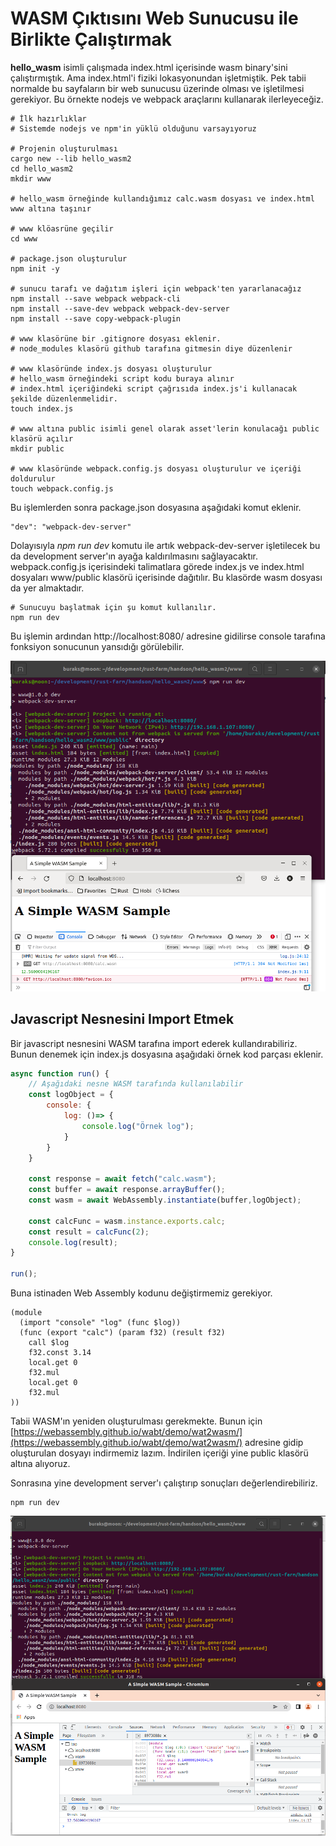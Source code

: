 # WASM Çıktısını Web Sunucusu ile Birlikte Çalıştırmak

**hello_wasm** isimli çalışmada index.html içerisinde wasm binary'sini çalıştırmıştık. Ama index.html'i fiziki lokasyonundan işletmiştik. Pek tabii normalde bu sayfaların bir web sunucusu üzerinde olması ve işletilmesi gerekiyor. Bu örnekte nodejs ve webpack araçlarını kullanarak ilerleyeceğiz.

```shell
# İlk hazırlıklar
# Sistemde nodejs ve npm'in yüklü olduğunu varsayıyoruz

# Projenin oluşturulması
cargo new --lib hello_wasm2
cd hello_wasm2
mkdir www

# hello_wasm örneğinde kullandığımız calc.wasm dosyası ve index.html www altına taşınır

# www klöasrüne geçilir
cd www

# package.json oluşturulur
npm init -y

# sunucu tarafı ve dağıtım işleri için webpack'ten yararlanacağız
npm install --save webpack webpack-cli
npm install --save-dev webpack webpack-dev-server
npm install --save copy-webpack-plugin

# www klasörüne bir .gitignore dosyası eklenir.
# node_modules klasörü github tarafına gitmesin diye düzenlenir

# www klasöründe index.js dosyası oluşturulur
# hello_wasm örneğindeki script kodu buraya alınır
# index.html içeriğindeki script çağrısıda index.js'i kullanacak şekilde düzenlenmelidir.
touch index.js

# www altına public isimli genel olarak asset'lerin konulacağı public klasörü açılır
mkdir public

# www klasöründe webpack.config.js dosyası oluşturulur ve içeriği doldurulur
touch webpack.config.js
```

Bu işlemlerden sonra package.json dosyasına aşağıdaki komut eklenir.

```text
"dev": "webpack-dev-server"
```

Dolayısıyla *npm run dev* komutu ile artık webpack-dev-server işletilecek bu da development server'ın ayağa kaldırılmasını sağlayacaktır. webpack.config.js içerisindeki talimatlara görede index.js ve index.html dosyaları www/public klasörü içerisinde dağıtılır. Bu klasörde wasm dosyası da yer almaktadır.

```shell
# Sunucuyu başlatmak için şu komut kullanılır.
npm run dev
```

Bu işlemin ardından http://localhost:8080/ adresine gidilirse console tarafına fonksiyon sonucunun yansıdığı görülebilir.

![../images/hello_wasm_05](../images/hello_wasm_05.png)

## Javascript Nesnesini Import Etmek

Bir javascript nesnesini WASM tarafına import ederek kullandırabiliriz. Bunun denemek için index.js dosyasına aşağıdaki örnek kod parçası eklenir.

```javascript
async function run() {
    // Aşağıdaki nesne WASM tarafında kullanılabilir
    const logObject = {
        console: {
            log: ()=> {
                console.log("Örnek log");
            }
        }
    }

    const response = await fetch("calc.wasm");
    const buffer = await response.arrayBuffer();
    const wasm = await WebAssembly.instantiate(buffer,logObject);

    const calcFunc = wasm.instance.exports.calc;
    const result = calcFunc(2);
    console.log(result);
}

run();
```

Buna istinaden Web Assembly kodunu değiştirmemiz gerekiyor.

```text
(module
  (import "console" "log" (func $log))
  (func (export "calc") (param f32) (result f32)
    call $log
    f32.const 3.14    
    local.get 0    
    f32.mul
    local.get 0
    f32.mul
))
```

Tabii WASM'ın yeniden oluşturulması gerekmekte. Bunun için [https://webassembly.github.io/wabt/demo/wat2wasm/](https://webassembly.github.io/wabt/demo/wat2wasm/) adresine gidip oluşturulan dosyayı indirmemiz lazım. İndirilen içeriği yine public klasörü altına alıyoruz.

Sonrasına yine development server'ı çalıştırıp sonuçları değerlendirebiliriz.

```shell
npm run dev
```

![../images/hello_wasm_06](../images/hello_wasm_06.png)